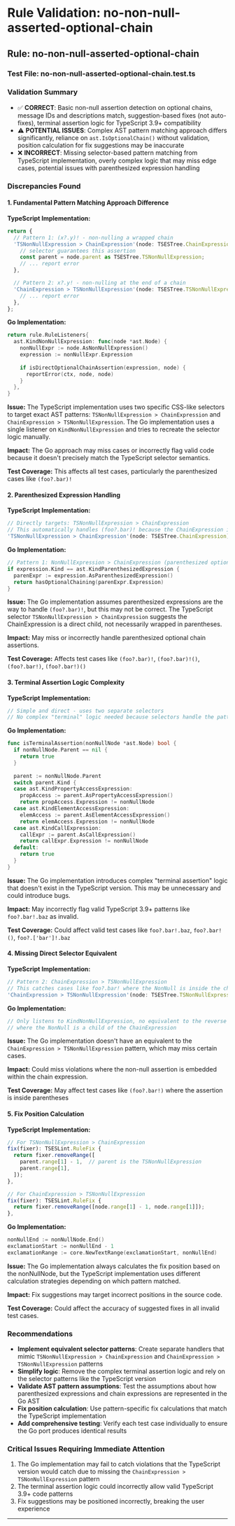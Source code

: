 # Rule Validation: no-non-null-asserted-optional-chain

## Rule: no-non-null-asserted-optional-chain

### Test File: no-non-null-asserted-optional-chain.test.ts

### Validation Summary
- ✅ **CORRECT**: Basic non-null assertion detection on optional chains, message IDs and descriptions match, suggestion-based fixes (not auto-fixes), terminal assertion logic for TypeScript 3.9+ compatibility
- ⚠️ **POTENTIAL ISSUES**: Complex AST pattern matching approach differs significantly, reliance on `ast.IsOptionalChain()` without validation, position calculation for fix suggestions may be inaccurate
- ❌ **INCORRECT**: Missing selector-based pattern matching from TypeScript implementation, overly complex logic that may miss edge cases, potential issues with parenthesized expression handling

### Discrepancies Found

#### 1. Fundamental Pattern Matching Approach Difference
**TypeScript Implementation:**
```typescript
return {
  // Pattern 1: (x?.y)! - non-nulling a wrapped chain
  'TSNonNullExpression > ChainExpression'(node: TSESTree.ChainExpression): void {
    // selector guarantees this assertion
    const parent = node.parent as TSESTree.TSNonNullExpression;
    // ... report error
  },

  // Pattern 2: x?.y! - non-nulling at the end of a chain  
  'ChainExpression > TSNonNullExpression'(node: TSESTree.TSNonNullExpression): void {
    // ... report error
  },
};
```

**Go Implementation:**
```go
return rule.RuleListeners{
  ast.KindNonNullExpression: func(node *ast.Node) {
    nonNullExpr := node.AsNonNullExpression()
    expression := nonNullExpr.Expression
    
    if isDirectOptionalChainAssertion(expression, node) {
      reportError(ctx, node, node)
    }
  },
}
```

**Issue:** The TypeScript implementation uses two specific CSS-like selectors to target exact AST patterns: `TSNonNullExpression > ChainExpression` and `ChainExpression > TSNonNullExpression`. The Go implementation uses a single listener on `KindNonNullExpression` and tries to recreate the selector logic manually.

**Impact:** The Go approach may miss cases or incorrectly flag valid code because it doesn't precisely match the TypeScript selector semantics.

**Test Coverage:** This affects all test cases, particularly the parenthesized cases like `(foo?.bar)!`

#### 2. Parenthesized Expression Handling
**TypeScript Implementation:**
```typescript
// Directly targets: TSNonNullExpression > ChainExpression
// This automatically handles (foo?.bar)! because the ChainExpression is directly under TSNonNullExpression
'TSNonNullExpression > ChainExpression'(node: TSESTree.ChainExpression): void
```

**Go Implementation:**
```go
// Pattern 1: NonNullExpression > ChainExpression (parenthesized optional chain)
if expression.Kind == ast.KindParenthesizedExpression {
  parenExpr := expression.AsParenthesizedExpression()
  return hasOptionalChaining(parenExpr.Expression)
}
```

**Issue:** The Go implementation assumes parenthesized expressions are the way to handle `(foo?.bar)!`, but this may not be correct. The TypeScript selector `TSNonNullExpression > ChainExpression` suggests the ChainExpression is a direct child, not necessarily wrapped in parentheses.

**Impact:** May miss or incorrectly handle parenthesized optional chain assertions.

**Test Coverage:** Affects test cases like `(foo?.bar)!`, `(foo?.bar)!()`, `(foo?.bar!)`, `(foo?.bar!)()`

#### 3. Terminal Assertion Logic Complexity
**TypeScript Implementation:**
```typescript
// Simple and direct - uses two separate selectors
// No complex "terminal" logic needed because selectors handle the patterns
```

**Go Implementation:**
```go
func isTerminalAssertion(nonNullNode *ast.Node) bool {
  if nonNullNode.Parent == nil {
    return true
  }
  
  parent := nonNullNode.Parent
  switch parent.Kind {
  case ast.KindPropertyAccessExpression:
    propAccess := parent.AsPropertyAccessExpression()
    return propAccess.Expression != nonNullNode
  case ast.KindElementAccessExpression:
    elemAccess := parent.AsElementAccessExpression()
    return elemAccess.Expression != nonNullNode
  case ast.KindCallExpression:
    callExpr := parent.AsCallExpression()
    return callExpr.Expression != nonNullNode
  default:
    return true
  }
}
```

**Issue:** The Go implementation introduces complex "terminal assertion" logic that doesn't exist in the TypeScript version. This may be unnecessary and could introduce bugs.

**Impact:** May incorrectly flag valid TypeScript 3.9+ patterns like `foo?.bar!.baz` as invalid.

**Test Coverage:** Could affect valid test cases like `foo?.bar!.baz`, `foo?.bar!()`, `foo?.['bar']!.baz`

#### 4. Missing Direct Selector Equivalent
**TypeScript Implementation:**
```typescript
// Pattern 2: ChainExpression > TSNonNullExpression
// This catches cases like foo?.bar! where the NonNull is inside the chain
'ChainExpression > TSNonNullExpression'(node: TSESTree.TSNonNullExpression): void
```

**Go Implementation:**
```go
// Only listens to KindNonNullExpression, no equivalent to the reverse pattern
// where the NonNull is a child of the ChainExpression
```

**Issue:** The Go implementation doesn't have an equivalent to the `ChainExpression > TSNonNullExpression` pattern, which may miss certain cases.

**Impact:** Could miss violations where the non-null assertion is embedded within the chain expression.

**Test Coverage:** May affect test cases like `(foo?.bar!)` where the assertion is inside parentheses

#### 5. Fix Position Calculation
**TypeScript Implementation:**
```typescript
// For TSNonNullExpression > ChainExpression
fix(fixer): TSESLint.RuleFix {
  return fixer.removeRange([
    parent.range[1] - 1,  // parent is the TSNonNullExpression
    parent.range[1],
  ]);
},

// For ChainExpression > TSNonNullExpression  
fix(fixer): TSESLint.RuleFix {
  return fixer.removeRange([node.range[1] - 1, node.range[1]]);
},
```

**Go Implementation:**
```go
nonNullEnd := nonNullNode.End()
exclamationStart := nonNullEnd - 1
exclamationRange := core.NewTextRange(exclamationStart, nonNullEnd)
```

**Issue:** The Go implementation always calculates the fix position based on the nonNullNode, but the TypeScript implementation uses different calculation strategies depending on which pattern matched.

**Impact:** Fix suggestions may target incorrect positions in the source code.

**Test Coverage:** Could affect the accuracy of suggested fixes in all invalid test cases.

### Recommendations
- **Implement equivalent selector patterns**: Create separate handlers that mimic `TSNonNullExpression > ChainExpression` and `ChainExpression > TSNonNullExpression` patterns
- **Simplify logic**: Remove the complex terminal assertion logic and rely on the selector patterns like the TypeScript version
- **Validate AST pattern assumptions**: Test the assumptions about how parenthesized expressions and chain expressions are represented in the Go AST
- **Fix position calculation**: Use pattern-specific fix calculations that match the TypeScript implementation
- **Add comprehensive testing**: Verify each test case individually to ensure the Go port produces identical results

### Critical Issues Requiring Immediate Attention
1. The Go implementation may fail to catch violations that the TypeScript version would catch due to missing the `ChainExpression > TSNonNullExpression` pattern
2. The terminal assertion logic could incorrectly allow valid TypeScript 3.9+ code patterns
3. Fix suggestions may be positioned incorrectly, breaking the user experience

---